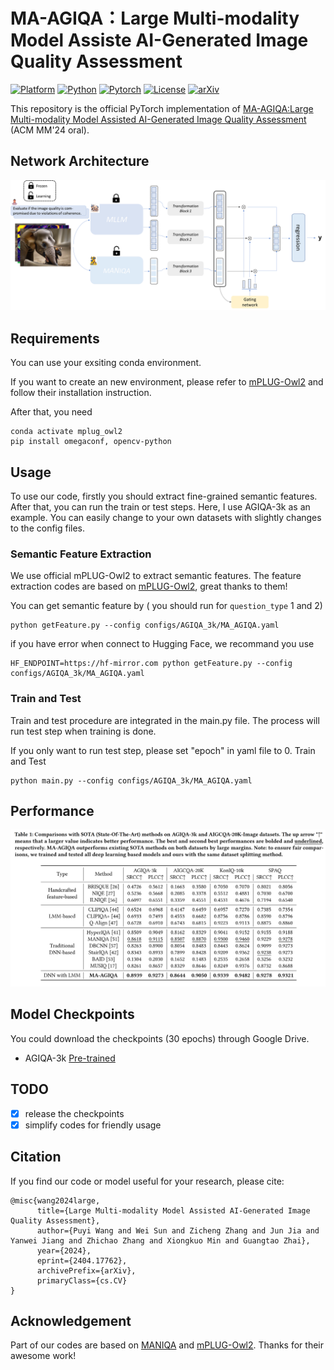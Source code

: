 # MA-AGIQA：Large Multi-modality Model Assiste AI-Generated Image Quality Assessment
[![Platform](https://img.shields.io/badge/Platform-linux-lightgrey?logo=linux)](https://www.linux.org/)
[![Python](https://img.shields.io/badge/Python-3.9%2B-orange?logo=python)](https://www.python.org/)
[![Pytorch](https://img.shields.io/badge/PyTorch-1.13%2B-brightgree?logo=PyTorch)](https://pytorch.org/)
[![License](https://img.shields.io/badge/License-Apache%202.0-blue.svg)](https://github.com/wangpuyi/MA-AGIQA)
[![arXiv](https://img.shields.io/badge/build-paper-red?logo=arXiv&label=arXiv)](https://arxiv.org/abs/2404.17762)


This repository is the official PyTorch implementation of [MA-AGIQA:Large Multi-modality Model Assisted AI-Generated Image Quality Assessment](https://arxiv.org/abs/2404.17762) (ACM MM'24 oral).

## Network Architecture
![image.png](src/framework.png)

## Requirements 
You can use your exsiting conda environment.

If you want to create an new environment, please refer to [mPLUG-Owl2](https://github.com/X-PLUG/mPLUG-Owl/tree/main/mPLUG-Owl2#install) and follow their installation instruction.

After that, you need
```shell 
conda activate mplug_owl2
pip install omegaconf, opencv-python
```

## Usage
To use our code, firstly you should extract fine-grained semantic features. After that, you can run the train or test steps.
Here, I use AGIQA-3k as an example. You can easily change to your own datasets with slightly changes to the config files.
### Semantic Feature Extraction
We use official mPLUG-Owl2 to extract semantic features. The feature extraction codes are based on [mPLUG-Owl2](https://github.com/X-PLUG/mPLUG-Owl/tree/main/mPLUG-Owl2), great thanks to them!

You can get semantic feature by ( you should run for `question_type` 1 and 2)
```shell 
python getFeature.py --config configs/AGIQA_3k/MA_AGIQA.yaml
```
if you have error when connect to Hugging Face, we recommand you use
```shell 
HF_ENDPOINT=https://hf-mirror.com python getFeature.py --config configs/AGIQA_3k/MA_AGIQA.yaml
```
### Train and Test
Train and test procedure are integrated in the main.py file. The process will run test step when training is done. 

If you only want to run test step, please set "epoch" in yaml file to 0.
Train and Test
```shell 
python main.py --config configs/AGIQA_3k/MA_AGIQA.yaml
```
## Performance
![image.png](src/sota.png)

## Model Checkpoints
You could download the checkpoints (30 epochs) through Google Drive.
- AGIQA-3k [Pre-trained](https://drive.google.com/file/d/1YT9Fryok-ozYPIvT1V3gEnEF-Ij3UxPp/view?usp=sharing)
 <!-- - AIGCQA-20k [Pre-trained](https://drive.google.com/file/d/1nKVcmBw-K9nS4tplZhMwHySpyy8ToAzK/view?usp=sharing) -->

## TODO 
- [x] release the checkpoints
- [x] simplify codes for friendly usage

## Citation
If you find our code or model useful for your research, please cite:
```
@misc{wang2024large,
      title={Large Multi-modality Model Assisted AI-Generated Image Quality Assessment}, 
      author={Puyi Wang and Wei Sun and Zicheng Zhang and Jun Jia and Yanwei Jiang and Zhichao Zhang and Xiongkuo Min and Guangtao Zhai},
      year={2024},
      eprint={2404.17762},
      archivePrefix={arXiv},
      primaryClass={cs.CV}
}
```

## Acknowledgement
Part of our codes are based on [MANIQA](https://github.com/IIGROUP/MANIQA) and [mPLUG-Owl2](https://github.com/X-PLUG/mPLUG-Owl/tree/main/mPLUG-Owl2). Thanks for their awesome work!
